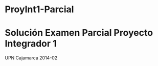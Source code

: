 ProyInt1-Parcial
================
Solución Examen Parcial Proyecto Integrador 1
================
UPN Cajamarca 2014-02
